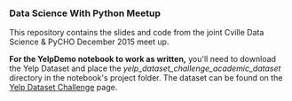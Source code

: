### Data Science With Python Meetup
This repository contains the slides and code from the joint Cville Data Science &amp; PyCHO December 2015 meet up.

**For the YelpDemo notebook to work as written,** you'll need to download the Yelp Dataset and place the *yelp_dataset_challenge_academic_dataset* directory in the notebook's project folder. The dataset can be found on the <a href="http://www.yelp.com/dataset_challenge/" target="_blank">Yelp Dataset Challenge</a> page.
